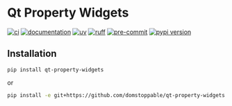 # Qt Property Widgets

[![ci](https://github.com/domstoppable/qt-property-widgets/actions/workflows/main.yml/badge.svg)](https://github.com/domstoppable/qt-property-widgets/actions/workflows/main.yml)
[![documentation](https://img.shields.io/badge/docs-mkdocs-708FCC.svg?style=flat)](https://domstoppable.github.io/qt-property-widgets/)
[![uv](https://img.shields.io/endpoint?url=https://raw.githubusercontent.com/astral-sh/uv/main/assets/badge/v0.json)](https://github.com/astral-sh/uv)
[![ruff](https://img.shields.io/endpoint?url=https://raw.githubusercontent.com/astral-sh/ruff/main/assets/badge/v2.json)](https://github.com/astral-sh/ruff)
[![pre-commit](https://img.shields.io/badge/pre_commit-black?logo=pre-commit&logoColor=FAB041)](https://github.com/pre-commit/pre-commit)
[![pypi version](https://img.shields.io/pypi/v/qt-property-widgets.svg)](https://pypi.org/project/qt-property-widgets/)

## Installation

```
pip install qt-property-widgets
```

or

```bash
pip install -e git+https://github.com/domstoppable/qt-property-widgets.git
```
